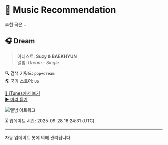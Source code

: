 
# 🎵 Music Recommendation

추천 곡은...

## 🎧 Dream  
> 아티스트: **Suzy & BAEKHYUN**  
> 앨범: _Dream - Single_  

🔍 검색 키워드: `pop+dream`  
🌎 국가 스토어: `US`

[🔗 iTunes에서 보기](https://music.apple.com/us/album/dream/1788004747?i=1788004748&uo=4)  
[▶️ 미리 듣기](https://audio-ssl.itunes.apple.com/itunes-assets/AudioPreview211/v4/09/00/df/0900df5b-b5a8-678f-f9c4-1ba1e0750419/mzaf_9051671708096557097.plus.aac.p.m4a)

![앨범 아트워크](https://is1-ssl.mzstatic.com/image/thumb/Music211/v4/37/61/74/3761744e-2002-6740-4869-009d7ad42c13/8804775068294.jpg/100x100bb.jpg)

⏳ 업데이트 시간: 2025-09-28 16:24:31 (UTC)

---
자동 업데이트 봇에 의해 관리됩니다.
